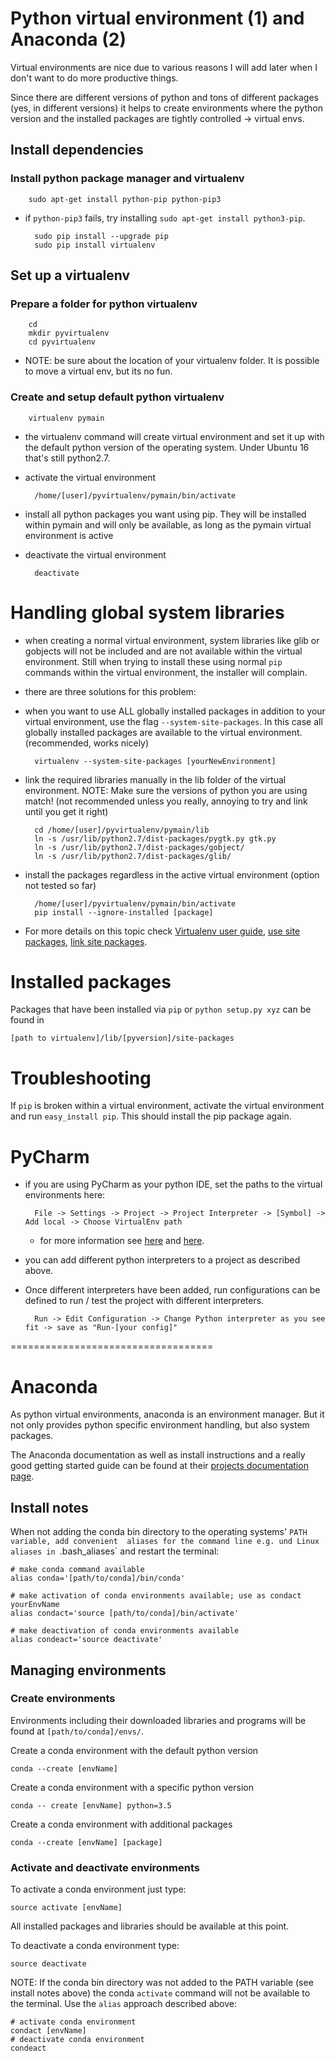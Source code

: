 Python virtual environment (1) and Anaconda (2)
===============================================

Virtual environments are nice due to various reasons I will add later when I don't want to do more productive things.

Since there are different versions of python and tons of different packages (yes, in different versions)
it helps to create environments where the python version and the installed packages are tightly controlled -> virtual envs.

## Install dependencies

### Install python package manager and virtualenv

        sudo apt-get install python-pip python-pip3

- if `python-pip3` fails, try installing `sudo apt-get install python3-pip`.

        sudo pip install --upgrade pip
        sudo pip install virtualenv

## Set up a virtualenv

### Prepare a folder for python virtualenv

        cd
        mkdir pyvirtualenv
        cd pyvirtualenv

- NOTE: be sure about the location of your virtualenv folder. It is possible to move a virtual env, but its no fun.

### Create and setup default python virtualenv

        virtualenv pymain

- the virtualenv command will create virtual environment and set it up with the default python version
of the operating system. Under Ubuntu 16 that's still python2.7.

- activate the virtual environment

        /home/[user]/pyvirtualenv/pymain/bin/activate

- install all python packages you want using pip. They will be installed within pymain and will only be
available, as long as the pymain virtual environment is active

- deactivate the virtual environment

        deactivate

# Handling global system libraries

- when creating a normal virtual environment, system libraries like glib or gobjects will not be included and
are not available within the virtual environment. Still when trying to install these using normal `pip` commands
within the virtual environment, the installer will complain.

- there are three solutions for this problem:

- when you want to use ALL globally installed packages in addition to your virtual environment,
 use the flag `--system-site-packages`. In this case all globally installed packages are available to the
 virtual environment. (recommended, works nicely)

        virtualenv --system-site-packages [yourNewEnvironment]

- link the required libraries manually in the lib folder of the virtual environment.
NOTE: Make sure the versions of python you are using match! (not recommended unless you really, annoying to try
and link until you get it right)

        cd /home/[user]/pyvirtualenv/pymain/lib
        ln -s /usr/lib/python2.7/dist-packages/pygtk.py gtk.py
        ln -s /usr/lib/python2.7/dist-packages/gobject/
        ln -s /usr/lib/python2.7/dist-packages/glib/

- install the packages regardless in the active virtual environment (option not tested so far)

        /home/[user]/pyvirtualenv/pymain/bin/activate
        pip install --ignore-installed [package]

- For more details on this topic check
 [Virtualenv user guide](https://virtualenv.pypa.io/en/stable/userguide/),
 [use site packages](http://stackoverflow.com/questions/12079607/make-virtualenv-inherit-specific-packages-from-your-global-site-packages),
 [link site packages](http://stackoverflow.com/questions/12830662/python-package-installed-globally-but-not-in-a-virtualenv-pygtk).


# Installed packages
Packages that have been installed via `pip` or `python setup.py xyz` can be found in 

    [path to virtualenv]/lib/[pyversion]/site-packages


# Troubleshooting

If `pip` is broken within a virtual environment, activate the virtual environment and run `easy_install pip`.
This should install the pip package again.


# PyCharm

- if you are using PyCharm as your python IDE, set the paths to the virtual environments here:

        File -> Settings -> Project -> Project Interpreter -> [Symbol] -> Add local -> Choose VirtualEnv path

    - for more information see
    [here](https://www.jetbrains.com/help/pycharm/2016.1/adding-existing-virtual-environment.html) and
    [here](http://stackoverflow.com/questions/10322424/how-to-select-python-version-in-pycharm).

- you can add different python interpreters to a project as described above.
- Once different interpreters have been added, run configurations can be defined to run / test the project
with different interpreters.

        Run -> Edit Configuration -> Change Python interpreter as you see fit -> save as "Run-[your config]"

===================================

# Anaconda

As python virtual environments, anaconda is an environment manager. But it not only provides python
specific environment handling, but also system packages.

The Anaconda documentation as well as install instructions and a really good getting started guide 
can be found at their [projects documentation page](https://conda.io/docs).

## Install notes

When not adding the conda bin directory to the operating systems' `PATH variable, add convenient 
aliases for the command line e.g. und Linux aliases in `.bash_aliases` and restart the terminal:

    # make conda command available
    alias conda='[path/to/conda]/bin/conda'

    # make activation of conda environments available; use as condact yourEnvName
    alias condact='source [path/to/conda]/bin/activate'

    # make deactivation of conda environments available
    alias condeact='source deactivate'

## Managing environments

### Create environments

Environments including their downloaded libraries and programs will be found at `[path/to/conda]/envs/`.

Create a conda environment with the default python version

    conda --create [envName]

Create a conda environment with a specific python version

    conda -- create [envName] python=3.5

Create a conda environment with additional packages

    conda --create [envName] [package]

### Activate and deactivate environments

To activate a conda environment just type:

    source activate [envName]

All installed packages and libraries should be available at this point.

To deactivate a conda environment type:

    source deactivate

NOTE: If the conda bin directory was not added to the PATH variable (see install notes above)
the conda `activate` command will not be available to the terminal. Use the `alias` approach
described above:

    # activate conda environment
    condact [envName]
    # deactivate conda environment
    condeact
